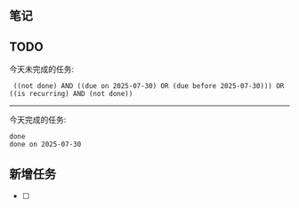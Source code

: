 ## 笔记

## TODO
今天未完成的任务:
```tasks
 ((not done) AND ((due on 2025-07-30) OR (due before 2025-07-30))) OR ((is recurring) AND (not done))
```
---
今天完成的任务:
```tasks
done
done on 2025-07-30 
```
## 新增任务
- [ ] 
  



